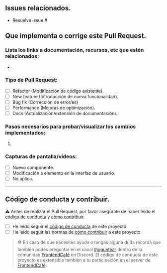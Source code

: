 ## Issues relacionados.

- Resuelve issue # <!-- Agrega el numero del issue para vincularlo a este PR -->
<!--  De ser necesario es necesario listar otros. -->

## Que implementa o corrige este Pull Request.

<!-- Explicar detalladamente lo que hiciste, o lo que hace este Pull Request. -->

### Lista los links a documentación, recursos, etc que estén relacionados:

- [](url)

### Tipo de Pull Request:

- [ ] Refactor (Modificación de código existente).
- [ ] New feature (Introducción de nueva funcionalidad).
- [ ] Bug fix (Corrección de error/es)
- [ ] Performance (Mejoras de optimización).
- [ ] Docs (Actualización/extensión de documentación).

### Pasos necesarios para probar/visualizar los cambios implementados:

1. <!-- Ejemplo: Ejecutar `yarn install`... -->

### Capturas de pantalla/videos:

- [ ] Nuevo componente. <!-- Incluir capturas de pantalla en diferentes dispositivos -->
- [ ] Modificación a elemento en la interfaz de usuario. <!-- Incluir captura con estado previo y posterior a la modificación. -->
- [ ] No aplica.

---

## Código de conducta y contribuir.

:warning: Antes de realizar el Pull Request, por favor asegúrate de haber leído el [código de conducta][doc-code_of_conduct] y [cómo contribuir][doc-contributing].

- [ ] He leído seguir el [código de conducta][doc-code_of_conduct] de este proyecto.
- [ ] He leído seguir las normas de [cómo contribuir][doc-contributing] a este proyecto.

> ⛑️ En caso de que necesites ayuda o tengas alguna duda recordá que también podés preguntar en el canal [#juguetear][dc-channel] dentro de la comunidad [FrontendCafé][dc-fec] en Discord. El código de conducta de este proyecto es extensible también a tu participación en el server de [FrontendCafé][dc-fec].

<!-- Listado de enlaces de referencia, mantenerlos actualizados en cada archivo -->
<!-- Enlaces a archivos de documentación (propios al repositorio)  -->

[doc-code_of_conduct]: CODE_OF_CONDUCT.md
[doc-contributing]: CONTRIBUTING.md

<!-- Enlaces a Discord -->

[dc-channel]: https://discord.com/channels/594363964499165194/1035685740409012244
[dc-fec]: https://discord.com/invite/frontendcafe
